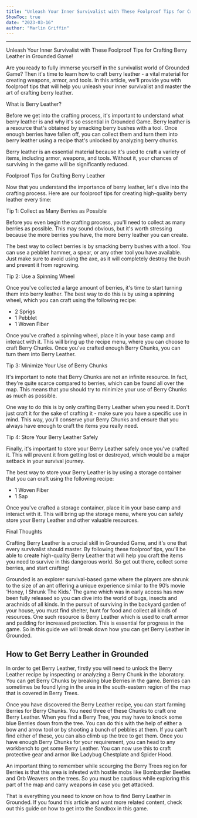 ```yaml
---
title: "Unleash Your Inner Survivalist with These Foolproof Tips for Crafting Berry Leather in Grounded Game!"
ShowToc: true 
date: "2023-03-16"
author: "Marlin Griffin"
---
```

*****
Unleash Your Inner Survivalist with These Foolproof Tips for Crafting Berry Leather in Grounded Game!

Are you ready to fully immerse yourself in the survivalist world of Grounded Game? Then it's time to learn how to craft berry leather - a vital material for creating weapons, armor, and tools. In this article, we'll provide you with foolproof tips that will help you unleash your inner survivalist and master the art of crafting berry leather.

What is Berry Leather?

Before we get into the crafting process, it's important to understand what berry leather is and why it's so essential in Grounded Game. Berry leather is a resource that's obtained by smacking berry bushes with a tool. Once enough berries have fallen off, you can collect them and turn them into berry leather using a recipe that's unlocked by analyzing berry chunks.

Berry leather is an essential material because it's used to craft a variety of items, including armor, weapons, and tools. Without it, your chances of surviving in the game will be significantly reduced.

Foolproof Tips for Crafting Berry Leather

Now that you understand the importance of berry leather, let's dive into the crafting process. Here are our foolproof tips for creating high-quality berry leather every time:

Tip 1: Collect as Many Berries as Possible

Before you even begin the crafting process, you'll need to collect as many berries as possible. This may sound obvious, but it's worth stressing because the more berries you have, the more berry leather you can create.

The best way to collect berries is by smacking berry bushes with a tool. You can use a pebblet hammer, a spear, or any other tool you have available. Just make sure to avoid using the axe, as it will completely destroy the bush and prevent it from regrowing.

Tip 2: Use a Spinning Wheel

Once you've collected a large amount of berries, it's time to start turning them into berry leather. The best way to do this is by using a spinning wheel, which you can craft using the following recipe:

- 2 Sprigs
- 1 Pebblet
- 1 Woven Fiber

Once you've crafted a spinning wheel, place it in your base camp and interact with it. This will bring up the recipe menu, where you can choose to craft Berry Chunks. Once you've crafted enough Berry Chunks, you can turn them into Berry Leather.

Tip 3: Minimize Your Use of Berry Chunks

It's important to note that Berry Chunks are not an infinite resource. In fact, they're quite scarce compared to berries, which can be found all over the map. This means that you should try to minimize your use of Berry Chunks as much as possible.

One way to do this is by only crafting Berry Leather when you need it. Don't just craft it for the sake of crafting it - make sure you have a specific use in mind. This way, you'll conserve your Berry Chunks and ensure that you always have enough to craft the items you really need.

Tip 4: Store Your Berry Leather Safely

Finally, it's important to store your Berry Leather safely once you've crafted it. This will prevent it from getting lost or destroyed, which would be a major setback in your survival journey.

The best way to store your Berry Leather is by using a storage container that you can craft using the following recipe:

- 1 Woven Fiber
- 1 Sap

Once you've crafted a storage container, place it in your base camp and interact with it. This will bring up the storage menu, where you can safely store your Berry Leather and other valuable resources.

Final Thoughts

Crafting Berry Leather is a crucial skill in Grounded Game, and it's one that every survivalist should master. By following these foolproof tips, you'll be able to create high-quality Berry Leather that will help you craft the items you need to survive in this dangerous world. So get out there, collect some berries, and start crafting!


Grounded is an explorer survival-based game where the players are shrunk to the size of an ant offering a unique experience similar to the 90’s movie ‘Honey, I Shrunk The Kids.’ The game which was in early access has now been fully released so you can dive into the world of bugs, insects and arachnids of all kinds. In the pursuit of surviving in the backyard garden of your house, you must find shelter, hunt for food and collect all kinds of resources. One such resource is Berry Leather which is used to craft armor and padding for increased protection. This is essential for progress in the game. So in this guide we will break down how you can get Berry Leather in Grounded.
 
## How to Get Berry Leather in Grounded
 
In order to get Berry Leather, firstly you will need to unlock the Berry Leather recipe by inspecting or analyzing a Berry Chunk in the laboratory. You can get Berry Chunks by breaking blue Berries in the game. Berries can sometimes be found lying in the area in the south-eastern region of the map that is covered in Berry Trees.
 

 
Once you have discovered the Berry Leather recipe, you can start farming Berries for Berry Chunks. You need three of these Chunks to craft one Berry Leather. When you find a Berry Tree, you may have to knock some blue Berries down from the tree. You can do this with the help of either a bow and arrow tool or by shooting a bunch of pebbles at them. If you can’t find either of these, you can also climb up the tree to get them. Once you have enough Berry Chunks for your requirement, you can head to any workbench to get some Berry Leather. You can now use this to craft protective gear and armor like Ladybug Chestplate and Spider Hood.
 
An important thing to remember while scourging the Berry Trees region for Berries is that this area is infested with hostile mobs like Bombardier Beetles and Orb Weavers on the trees. So you must be cautious while exploring this part of the map and carry weapons in case you get attacked.
 
That is everything you need to know on how to find Berry Leather in Grounded. If you found this article and want more related content, check out this guide on how to get into the Sandbox in this game.




